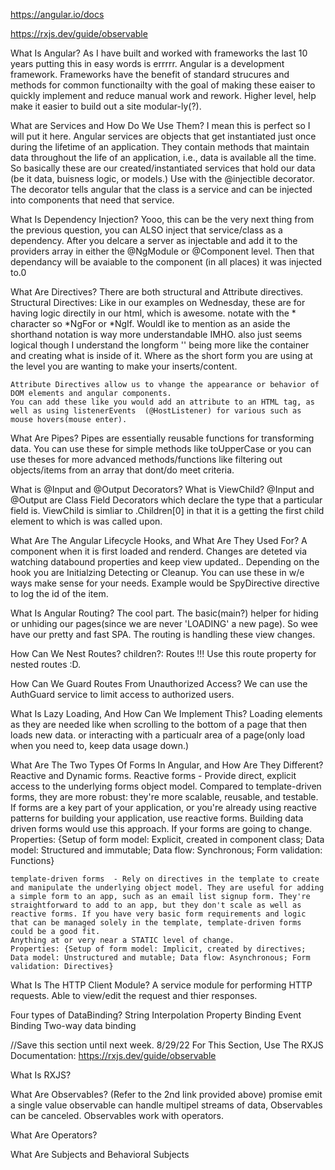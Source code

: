 https://angular.io/docs

https://rxjs.dev/guide/observable

What Is Angular?
    As I have built and worked with frameworks the last 10 years putting this in easy words is errrrr.
    Angular is a development framework.
    Frameworks have the benefit of standard strucures and methods for common functionailty with the goal of making these eaiser to quickly implement and reduce manual work and rework.
    Higher level, help make it easier to build out a site modular-ly(?).  

What are Services and How Do We Use Them?
    I mean this is perfect so I will put it here. 
    Angular services are objects that get instantiated just once during the lifetime of an application. They contain methods that maintain data throughout the life of an application, i.e., data is available all the time. 
    So basically these are our created/instantiated services that hold our data (be it data, buisness logic, or models.)
    Use with the @injectible decorator. The decorator tells angular that the class is a service and can be injected into components that need that service.

 What Is Dependency Injection?
    Yooo, this can be the very next thing from the previous question, you can ALSO inject that service/class as a dependency.
    After you delcare a server as injectable and add it to the providers array in either the @NgModule or @Component level.
    Then that dependancy will be avaiable to the component (in all places) it was injected to.0

What Are Directives?
    There are both structural and Attribute directives.
    Structural Directives:
    Like in our examples on Wednesday, these are for having logic directily in our html, which is awesome. notate with the * character so *NgFor or *NgIf.
    Wouldl ike to mention as an aside the shorthand notation is way more understandable IMHO. also just seems logical though I understand the longform '<ng-template>'
    being more like the container and creating what is inside of it. Where as the short form you are using at the level you are wanting to make your inserts/content.

    Attribute Directives allow us to vhange the appearance or behavior of DOM elements and angular components.
    You can add these like you would add an attribute to an HTML tag, as well as using listenerEvents  (@HostListener) for various such as mouse hovers(mouse enter).

What Are Pipes?
    Pipes are essentially reusable functions for transforming data.
	You can use these for simple methods like toUpperCase or you can use theses for more advanced methods/functions like filtering out objects/items from an array that dont/do meet criteria.


What is @Input and @Output Decorators? What is ViewChild?
    @Input and @Output are Class Field Decorators which declare the type that a particular field is.
    ViewChild is simliar to .Children[0] in that it is a getting the first child element to which is was called upon.

What Are The Angular Lifecycle Hooks, and What Are They Used For?
    A component when it is first loaded and renderd. Changes are deteted via watching databound properties and keep view updated..
    Depending on the hook you are Initialzing Detecting or Cleanup. You can use these in w/e ways make sense for your needs.  Example would be SpyDirective directive to log the id of the item.

What Is Angular Routing?
    The cool part. The basic(main?) helper for hiding or unhiding our pages(since we are never 'LOADING' a new page). So wee have our pretty and fast SPA.
    The routing is handling these view changes.

How Can We Nest Routes?
    children?: Routes !!!  Use this route property for nested routes :D.

How Can We Guard Routes From Unauthorized Access?
    We can use the AuthGuard service to limit access to authorized users.

What Is Lazy Loading, And How Can We Implement This?
    Loading elements as they are needed like when scrolling to the bottom of a page that then loads new data. or interacting with a particualr area of a page(only load when you need to, keep data usage down.)

What Are The Two Types Of Forms In Angular, and How Are They Different?
    Reactive and Dynamic forms.
    Reactive forms         - Provide direct, explicit access to the underlying forms object model. Compared to template-driven forms, they are more robust: they're more scalable, reusable, and testable. If forms are a key part of your application, or you're already using reactive patterns for building your application, use reactive forms. 
    Building data driven forms would use this approach. If your forms are going to change.
    Properties: {Setup of form model: Explicit, created in component class; Data model: Structured and immutable; Data flow: Synchronous; Form validation: Functions}

    template-driven forms  - Rely on directives in the template to create and manipulate the underlying object model. They are useful for adding a simple form to an app, such as an email list signup form. They're straightforward to add to an app, but they don't scale as well as reactive forms. If you have very basic form requirements and logic that can be managed solely in the template, template-driven forms could be a good fit.
    Anything at or very near a STATIC level of change.
    Properties: {Setup of form model: Implicit, created by directives; Data model: Unstructured and mutable; Data flow: Asynchronous; Form validation: Directives}

What Is The HTTP Client Module?
    A service module for performing HTTP requests. Able to view/edit the request and thier responses.


Four types of DataBinding?
String Interpolation
Property Binding
Event Binding
Two-way data binding


<!-- Section saved for next week as INSTRUCTED! caps are fun. -->
//Save this section until next week. 8/29/22
For This Section, Use The RXJS Documentation: https://rxjs.dev/guide/observable

What Is RXJS?
    

 What Are Observables? (Refer to the 2nd link provided above)
 promise emit a single value
 observable can handle multipel streams of data, Observables can be canceled.
 Observables work with operators.
    

What Are Operators?
    

What Are Subjects and Behavioral Subjects









